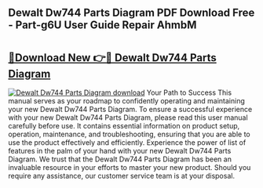 ## Dewalt Dw744 Parts Diagram PDF Download Free - Part-g6U User Guide Repair AhmbM

# <h2><a href="http://dfnvwgd.blite.top/?on=Dewalt+Dw744+Parts+Diagram">🔗Download New 👉🔴 Dewalt Dw744 Parts Diagram</a></h2>

[![Dewalt Dw744 Parts Diagram download](https://i.imgur.com/lujVjoI.png)](http://dfnvwgd.blite.top/?on=Dewalt+Dw744+Parts+Diagram)
Your Path to Success This manual serves as your roadmap to confidently operating and maintaining your new Dewalt Dw744 Parts Diagram. To ensure a successful experience with your new Dewalt Dw744 Parts Diagram, please read this user manual carefully before use. It contains essential information on product setup, operation, maintenance, and troubleshooting, ensuring that you are able to use the product effectively and efficiently. Experience the power of list of features in the palm of your hand with your new Dewalt Dw744 Parts Diagram. We trust that the Dewalt Dw744 Parts Diagram has been an invaluable resource in your efforts to master your new product. Should you require any assistance, our customer service team is at your disposal.
